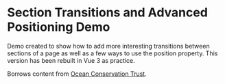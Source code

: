 # Section Transitions and Advanced Positioning Demo

Demo created to show how to add more interesting transitions between sections of a page as well as a few ways to use the position property. This version has been rebuilt in Vue 3 as practice.

Borrows content from [Ocean Conservation Trust](https://oceanconservationtrust.org/).
